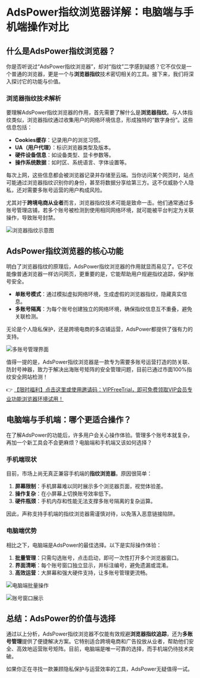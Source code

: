 # AdsPower指纹浏览器详解：电脑端与手机端操作对比

## 什么是AdsPower指纹浏览器？

你是否听说过“AdsPower指纹浏览器”，却对“指纹”二字感到疑惑？它不仅仅是一个普通的浏览器，更是一个与**浏览器指纹**技术密切相关的工具。接下来，我们将深入探讨它的功能与价值。

### 浏览器指纹技术解析

要理解AdsPower指纹浏览器的作用，首先需要了解什么是**浏览器指纹**。与人体指纹类似，浏览器指纹通过收集用户的网络环境信息，形成独特的“数字身份”。这些信息包括：

- **Cookies缓存**：记录用户的浏览习惯。
- **UA（用户代理）**：标识浏览器类型及版本。
- **硬件设备信息**：如设备类型、显卡参数等。
- **操作系统数据**：如时区、系统语言、字体设置等。

每次上网，这些信息都会被浏览器记录并存储至云端。当你访问某个网页时，站点可能通过浏览器指纹识别你的身份，甚至将数据分享给第三方。这不仅威胁个人隐私，还对需要多账号运营的用户构成风险。

尤其对于**跨境电商从业者**而言，浏览器指纹技术可能是致命一击。他们通常通过多账号管理店铺，若多个账号被检测到使用相同网络环境，就可能被平台判定为关联操作，导致账号封禁。

![浏览器指纹示意图](https://198301.xyz/img/64168024805.webp@f_auto?token=ad43aca230ceddd52b400bcd38a266c5)

## AdsPower指纹浏览器的核心功能

明白了浏览器指纹的原理后，AdsPower指纹浏览器的作用就显而易见了。它不仅能像普通浏览器一样访问网页，更重要的是，它能帮助用户规避指纹追踪，保护账号安全。

- **单账号模式**：通过模拟虚拟网络环境，生成虚假的浏览器指纹，隐藏真实信息。
- **多账号隔离**：为每个账号创建独立的网络环境，确保指纹信息互不重叠，避免关联检测。

无论是个人隐私保护，还是跨境电商的多店铺运营，AdsPower都提供了强有力的支持。

![多账号管理界面](https://198301.xyz/img/94241606405.webp@f_auto?token=9c05344ad4e44a0f9da6362570d6ba57)

值得一提的是，AdsPower指纹浏览器是一款专为需要多账号运营打造的防关联、防封号神器，致力于解决出海账号矩阵的安全管理问题，目前已通过市面100%指纹安全网站检测！  

👉 [【限时福利】点击这里或使用邀请码：VIPFreeTrial，即可免费领取VIP会员专业功能浏览器环境试用！](https://bit.ly/adspower_free)

## 电脑端与手机端：哪个更适合操作？

在了解AdsPower的功能后，许多用户会关心操作体验。管理多个账号本就复杂，再加一个新工具会不会更麻烦？电脑端和手机端又该如何选择？

### 手机端现状

目前，市场上尚无真正兼容手机端的**指纹浏览器**。原因很简单：

1. **屏幕限制**：手机屏幕难以同时展示多个浏览器页面，视觉体验差。
2. **操作复杂**：在小屏幕上切换账号效率低下。
3. **硬件瓶颈**：手机内存和性能无法支撑多账号隔离的复杂运算。

因此，声称支持手机端的指纹浏览器需谨慎对待，以免落入恶意链接陷阱。

### 电脑端优势

相比之下，电脑端是AdsPower的最佳选择。以下是实际操作体验：

1. **批量管理**：只需勾选账号，点击启动，即可一次性打开多个浏览器窗口。
2. **界面清晰**：每个账号窗口独立显示，并标注编号，避免遗漏或混淆。
3. **高效运营**：大屏幕和强大硬件支持，让多账号管理更流畅。

![电脑端批量操作](https://198301.xyz/img/682994115.webp@f_auto?token=a0900e04af749878e053076886c6d0ee)

![账号窗口展示](https://198301.xyz/img/978513811044.webp@f_auto?token=bdfb7ca76e51f11c91cb0ac2ca9f06f0)

## 总结：AdsPower的价值与选择

通过以上分析，AdsPower指纹浏览器不仅能有效规避**浏览器指纹追踪**，还为**多账号管理**提供了便捷解决方案。它特别适合跨境电商和广告投放从业者，帮助他们安全、高效地运营账号矩阵。目前，电脑端是唯一可靠的选择，而手机端仍待技术突破。

如果你正在寻找一款兼顾隐私保护与运营效率的工具，AdsPower无疑值得一试。